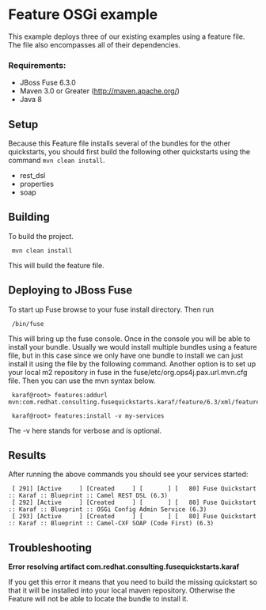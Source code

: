 Feature OSGi example
====================================
This example deploys three of our existing examples using a feature file.  The file also encompasses all of their dependencies. 

### Requirements:
 * JBoss Fuse 6.3.0
 * Maven 3.0 or Greater (http://maven.apache.org/)
 * Java 8

Setup
-----------------------
Because this Feature file installs several of the bundles for the other quickstarts, you should first build the following other quickstarts using the command `mvn clean install`.

 * rest_dsl
 * properties
 * soap


Building
-----------------------
To build the project.

     mvn clean install

This will build the feature file.

Deploying to JBoss Fuse
-----------------------

To start up Fuse browse to your fuse install directory. Then run

     /bin/fuse

This will bring up the fuse console. Once in the console you will be able to install your bundle. Usually we would install multiple bundles using a feature file, but in this case since we only have one bundle to install we can just install it using the file by the following command. Another option is to set up your local m2 repository in fuse in the fuse/etc/org.ops4j.pax.url.mvn.cfg file. Then you can use the mvn syntax below.

     karaf@root> features:addurl mvn:com.redhat.consulting.fusequickstarts.karaf/feature/6.3/xml/features
       
     karaf@root> features:install -v my-services 

 The -v here stands for verbose and is optional. 

Results
-----------------------
After running the above commands you should see your services started:

     [ 291] [Active     ] [Created     ] [       ] [   80] Fuse Quickstart :: Karaf :: Blueprint :: Camel REST DSL (6.3)
     [ 292] [Active     ] [Created     ] [       ] [   80] Fuse Quickstart :: Karaf :: Blueprint :: OSGi Config Admin Service (6.3)
     [ 293] [Active     ] [Created     ] [       ] [   80] Fuse Quickstart :: Karaf :: Blueprint :: Camel-CXF SOAP (Code First) (6.3)
     
Troubleshooting
-----------------------

**Error resolving artifact com.redhat.consulting.fusequickstarts.karaf**

If you get this error it means that you need to build the missing quickstart so that it will be installed into your local maven repository. Otherwise the Feature will not be able to locate the bundle to install it.


